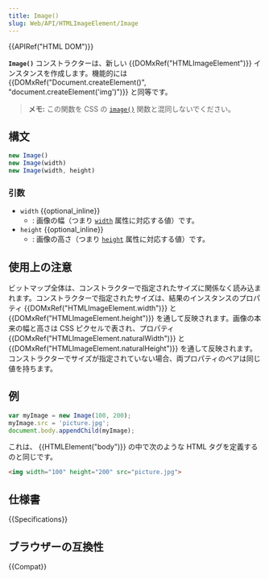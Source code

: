 ```yaml
---
title: Image()
slug: Web/API/HTMLImageElement/Image
---
```


{{APIRef("HTML DOM")}}

**`Image()`** コンストラクターは、新しい {{DOMxRef("HTMLImageElement")}} インスタンスを作成します。機能的には {{DOMxRef("Document.createElement()", "document.createElement('img')")}} と同等です。

> **メモ:** この関数を CSS の [`image()`](</ja/docs/Web/CSS/image/image>) 関数と混同しないでください。

## 構文

```js
new Image()
new Image(width)
new Image(width, height)
```

### 引数

- `width` {{optional_inline}}
  - : 画像の幅（つまり [`width`](/ja/docs/Web/HTML/Element/img#width) 属性に対応する値）です。
- `height` {{optional_inline}}
  - : 画像の高さ（つまり [`height`](/ja/docs/Web/HTML/Element/img#height) 属性に対応する値）です。

## 使用上の注意

ビットマップ全体は、コンストラクターで指定されたサイズに関係なく読み込まれます。コンストラクターで指定されたサイズは、結果のインスタンスのプロパティ {{DOMxRef("HTMLImageElement.width")}} と {{DOMxRef("HTMLImageElement.height")}} を通して反映されます。画像の本来の幅と高さは CSS ピクセルで表され、プロパティ {{DOMxRef("HTMLImageElement.naturalWidth")}} と {{DOMxRef("HTMLImageElement.naturalHeight")}} を通して反映されます。コンストラクターでサイズが指定されていない場合、両プロパティのペアは同じ値を持ちます。

## 例

```js
var myImage = new Image(100, 200);
myImage.src = 'picture.jpg';
document.body.appendChild(myImage);
```

これは、 {{HTMLElement("body")}} の中で次のような HTML タグを定義するのと同じです。

```html
<img width="100" height="200" src="picture.jpg">
```

## 仕様書

{{Specifications}}

## ブラウザーの互換性

{{Compat}}

